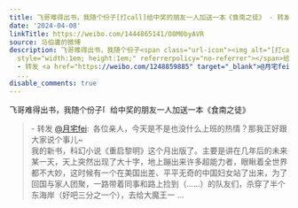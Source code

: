 ```yaml
---
title: 飞哥难得出书，我随个份子[打call]给中奖的朋友一人加送一本《食南之徒》 - 转发 @月宅fei:&ensp;各位亲人，今天是不是也没什么上班的热情？那我正好跟大家说个...
date: '2024-04-08'
linkTitle: https://weibo.com/1444865141/O8M0byAVR
source: 马伯庸的微博
description: 飞哥难得出书，我随个份子<span class="url-icon"><img alt="[打call]" src="https://h5.sinaimg.cn/m/emoticon/icon/default/fb_a1dacall-1e0c4593fc.png"
  style="width:1em; height:1em;" referrerpolicy="no-referrer"></span>给中奖的朋友一人加送一本《食南之徒》<br><blockquote>
  - 转发 <a href="https://weibo.com/1248859885" target="_blank">@月宅fei</a>: 各位亲人，今天是不是也没什么上班的热情？那我正好跟大家说个事儿~<br>我的新书，科幻小说《重启黎明》这个月出版了。主要是讲在几年后的未来某一天，天上突然出现了大十字，地上蹦出来许多超能力者，眼瞅着全世界都不大妙，这时候有一个在美国出差、平平无奇的中国妇女站了出来，为了回国与家人团聚，一路带着同事和路上捡到（……）的队友们，杀穿了半个东海岸（好吧三分之一个），去给大魔王一
  ...
disable_comments: true
---
```

飞哥难得出书，我随个份子<span class="url-icon"><img alt="[打call]" src="https://h5.sinaimg.cn/m/emoticon/icon/default/fb_a1dacall-1e0c4593fc.png" style="width:1em; height:1em;" referrerpolicy="no-referrer"></span>给中奖的朋友一人加送一本《食南之徒》<br><blockquote> - 转发 <a href="https://weibo.com/1248859885" target="_blank">@月宅fei</a>: 各位亲人，今天是不是也没什么上班的热情？那我正好跟大家说个事儿~<br>我的新书，科幻小说《重启黎明》这个月出版了。主要是讲在几年后的未来某一天，天上突然出现了大十字，地上蹦出来许多超能力者，眼瞅着全世界都不大妙，这时候有一个在美国出差、平平无奇的中国妇女站了出来，为了回国与家人团聚，一路带着同事和路上捡到（……）的队友们，杀穿了半个东海岸（好吧三分之一个），去给大魔王一 ...